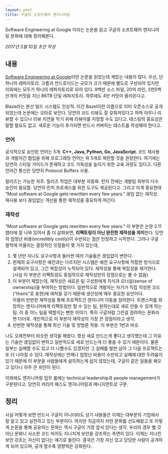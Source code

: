 ```yaml
---
layout: post
title: 구글의 소프트웨어 엔지니어링
---
```


<div class="message">
Software Engineering at Google 이라는 논문을 읽고 구글의 소프트웨어 엔지니어링 문화에 대해 정리해본다.
</div>

*2017년 3월 10일 초안 작성*

## 내용

[Software Engineering at Google](https://arxiv.org/abs/1702.01715)이란 논문을 읽었는데 재밌는 내용이 많다. 우선, 단 하나의 레파지토리. 크롬과 안드로이드는 규모가 크기 때문에 별도로 구성되어 있지만 이외에는 모두가 하나의 레파지토리로 되어 있다. 9백만 소스 파일, 20억 라인, 3천5백만개의 커밋을 지닌 86TB 단일 레파지토리. 하루에도 4만 커밋이 올라온다고.

Blaze라는 분산 빌드 시스템도 인상적. 이건 Bazel이란 이름으로 이미 오픈소스로 공개되었는데 논문에는 오타로 보인다. 당연히 코드 리뷰도 잘 갖춰져있다고 하며 아무나 리뷰할 수 있으나 리뷰 지연을 막기 위해 리뷰어를 지정할 수도 있다고. 테스팅의 중요성은 말할 필요도 없고. 새로운 기능이 추가되면 반드시 커버하는 테스트를 작성해야 한다고.

### 언어
공식적으로 승인된 언어는 5개: **C++, Java, Python, Go, JavaScript**. 코드 재사용과 개발자간 협업을 위해 프로그래밍 언어는 위 5개로 제한할 것을 권장한다. 여기에는 당연히 스타일 가이드가 존재하고 코드 가독성을 높이기 위한 교육 과정도 있다고. 다른 언어간 통신은 당연히 Protocol Buffers 사용.

릴리즈는 가능한 자주. 릴리즈 작업은 대부분 자동화. 런치 전에는 개발팀 외부의 다수 승인이 필요함. 당연히 런치 프로세스를 위한 도구도 제공된다고. 그리고 이게 중요한데 “Most software at Google gets rewritten every few years.” 끊임 없는 재작성. 재사용 보다 끊임없는 개선을 통한 재작성을 중요하게 여긴다.

### 재작성
“Most software at Google gets rewritten every few years.” 이 부분은 논문 2.11 챕터에 잘 나와 있어서 좀 더 살펴보면, **리팩토링이 아닌 완전한 재작성을 의미**한다. 당연히 엄청난 비용(incredibly costly)이 수반되는 점은 인정하고 시작한다. 그러나 구글 철학에 어울리는 결정적인 잇점들이 몇 가지 있는데,
1. 몇 년만 지나도 요구사항과 둘러싼 여러 기술들은 끊임없이 변한다.
1. 현재의 요구사항은 예전과는 다르지만 시스템은 예전 요구사항에 적합한 방식으로 설계되어 있고, 그간 복잡성이 누적되어 있다. 재작성을 통해 복잡성을 제거한다. (사실 이 부분은 리팩토링도 동일하므로 재작성만의 장점으로는 볼 수 없음)
1. 이 부분이 재밌는데, 재작성은 새로운 팀 구성원에게 지식과 오너쉽(sense of ownership)을 부여하는 방법이다. 일반적으로 개발자는 자기가 직접 작성한 코드(“theirs"로 표현)에 애착을 갖기 때문에 생산성에 매우 중요한 요인이다.  
아울러 빈번한 재작성을 통해 프로젝트간 엔지니어 이동을 장려한다. 트랜스퍼를 희망하는 엔지니어에게 리팩토링만 할 수 있는 팀, 원하는대로 새로 만들 수 있게 하는 팀. 이 중 어느 팀을 택할지는 뻔한 이야기. 특히 구글처럼 그런걸 장려하는 문화라면 더더욱. 개인적으로 이 부분이 재작성의 가장 큰 장점이라고 생각.
1. 빈번한 재작성을 통해 최신 기술 및 방법론 적용. 이 부분은 1번과 비슷.

나도 오래전부터 비슷한 생각을 해왔다. 항상 새로 만드는게 좋다고 생각했는데 그 이유는 기술은 끊임없이 변하고 일반적으로 새로 만드는게 더 좋을 수 있기 때문이다. 물론 일부는 실패할 수도 있고 더 나쁠수도 있겠지만 그 실패를 발판 삼아 그 다음 프로젝트는 또 더 나아질 수 있다. 재작성에는 언제나 엄청난 비용이 수반되고 실패에 대한 두려움이 있기 때문에 이 부분을 사람들에게 설득하는게 쉽지 않았는데, 구글이 같은 일들을 해오고 있다니 아주 큰 위안이 된다.

이외에도 엔지니어링 업무 롤에는 technical leadership과 people management가 구분된다고. 당연히 커리어 패스도 엔지니어링과 매니지먼트로 구분.

## 정리

사실 어떻게 보면 반드시 구글이 아니더라도 상기 내용들은 이제는 대부분의 기업에서 잘 알고 있고 실천하고 있는 부분이다. 하지만 지금까지 저런 문화를 선도해왔고 또 이렇게 논문을 통해 공유하는 문화는 역시 구글이 가장 앞서 있다는 생각. 우리의 경우 별 것 아닌 문화나 사소한 코드 마저도 지나치게 보안을 강조하는 측면이 있다. 이제는 지나친 보안 강조는 자신이 없다는 얘기로 들린다. 결국은 가장 자신 있고 당당한 사람이 공개하게 되어 있으며, 공개 할수록 영향력은 강화된다.
